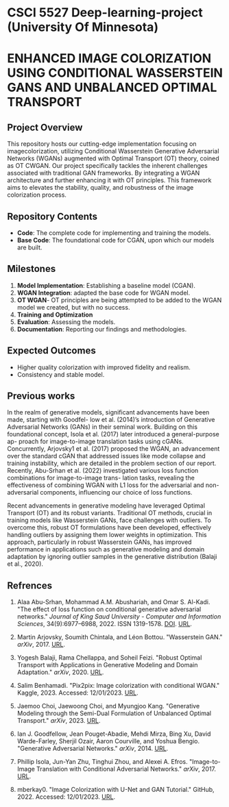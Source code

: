# CSCI 5527 Deep-learning-project (University Of Minnesota)

# ENHANCED IMAGE COLORIZATION USING CONDITIONAL WASSERSTEIN GANS AND UNBALANCED OPTIMAL TRANSPORT

## Project Overview

This repository hosts our cutting-edge implementation focusing on imagecolorization, utilizing Conditional Wasserstein Generative Adversarial Networks (WGANs) augmented with Optimal Transport (OT) theory, coined as OT CWGAN. Our project specifically tackles the inherent challenges associated with traditional GAN frameworks. By integrating a WGAN architecture and further enhancing it with OT principles. This framework aims to elevates the stability, quality, and robustness of the image colorization process.


## Repository Contents
- **Code**: The complete code for implementing and training the models.
- **Base Code**: The foundational code for CGAN, upon which our models are built.



## Milestones

1. **Model Implementation**: Establishing a baseline model (CGAN).
2. **WGAN Integration**: adapted the base code for WGAN model.
3. **OT WGAN**- OT principles are being attempted to be added to the WGAN model we created, but with no success.
4. **Training and Optimization**
5. **Evaluation**: Assessing the models.
6. **Documentation**: Reporting our findings and methodologies.



## Expected Outcomes
- Higher quality colorization with improved fidelity and realism.
- Consistency and stable model.


## Previous works

In the realm of generative models, significant advancements have been made, starting with Goodfel- low et al. (2014)’s introduction of Generative Adversarial Networks (GANs) in their seminal work. Building on this foundational concept, Isola et al. (2017) later introduced a general-purpose ap- proach for image-to-image translation tasks using cGANs. Concurrently, Arjovsky1 et al. (2017) proposed the WGAN, an advancement over the standard cGAN that addressed issues like mode collapse and training instability, which are detailed in the problem section of our report. Recently, Abu-Srhan et al. (2022) investigated various loss function combinations for image-to-image trans- lation tasks, revealing the effectiveness of combining WGAN with L1 loss for the adversarial and non-adversarial components, influencing our choice of loss functions.

Recent advancements in generative modeling have leveraged Optimal Transport (OT) and its robust variants. Traditional OT methods, crucial in training models like Wasserstein GANs, face challenges with outliers. To overcome this, robust OT formulations have been developed, effectively handling outliers by assigning them lower weights in optimization. This approach, particularly in robust Wasserstein GANs, has improved performance in applications such as generative modeling and domain adaptation by ignoring outlier samples in the generative distribution (Balaji et al., 2020).


## Refrences

1. Alaa Abu-Srhan, Mohammad A.M. Abushariah, and Omar S. Al-Kadi. "The effect of loss function on conditional generative adversarial networks." _Journal of King Saud University - Computer and Information Sciences_, 34(9):6977–6988, 2022. ISSN 1319-1578. [DOI](https://doi.org/10.1016/j.jksuci.2022.02.018). [URL](https://www.sciencedirect.com/science/article/pii/S1319157822000519).

2. Martin Arjovsky, Soumith Chintala, and Léon Bottou. "Wasserstein GAN." _arXiv_, 2017. [URL](https://arxiv.org/abs/1701.07875).

3. Yogesh Balaji, Rama Chellappa, and Soheil Feizi. "Robust Optimal Transport with Applications in Generative Modeling and Domain Adaptation." _arXiv_, 2020. [URL](https://arxiv.org/abs/2006.06520).

4. Salim Benhamadi. "Pix2pix: Image colorization with conditional WGAN." Kaggle, 2023. Accessed: 12/01/2023. [URL](https://www.kaggle.com/code/salimhammadi07/pix2pix-image-colorization-with-conditional-wgan/notebook).

5. Jaemoo Choi, Jaewoong Choi, and Myungjoo Kang. "Generative Modeling through the Semi-Dual Formulation of Unbalanced Optimal Transport." _arXiv_, 2023. [URL](https://arxiv.org/abs/2301.00000).

6. Ian J. Goodfellow, Jean Pouget-Abadie, Mehdi Mirza, Bing Xu, David Warde-Farley, Sherjil Ozair, Aaron Courville, and Yoshua Bengio. "Generative Adversarial Networks." _arXiv_, 2014. [URL](https://arxiv.org/abs/1406.2661).

7. Phillip Isola, Jun-Yan Zhu, Tinghui Zhou, and Alexei A. Efros. "Image-to-Image Translation with Conditional Adversarial Networks." _arXiv_, 2017. [URL](https://arxiv.org/abs/1611.07004).

8. mberkay0. "Image Colorization with U-Net and GAN Tutorial." GitHub, 2022. Accessed: 12/01/2023. [URL](https://github.com/mberkay0/image-colorization).





